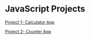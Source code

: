 # JavaScript Projects

[Project 1- Calculator App](https://calculatorappjs-1.netlify.app/)

[Project 2- Counter App](https://counterappjs2.netlify.app/)